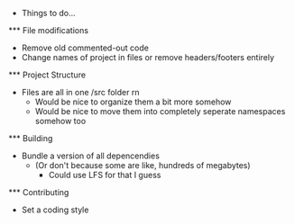 * Things to do...

*** File modifications
- Remove old commented-out code
- Change names of project in files or remove headers/footers entirely

*** Project Structure
- Files are all in one /src folder rn
  - Would be nice to organize them a bit more somehow
  - Would be nice to move them into completely seperate namespaces somehow too

*** Building
- Bundle a version of all depencendies
  - (Or don't because some are like, hundreds of megabytes)
    - Could use LFS for that I guess	  

*** Contributing
- Set a coding style